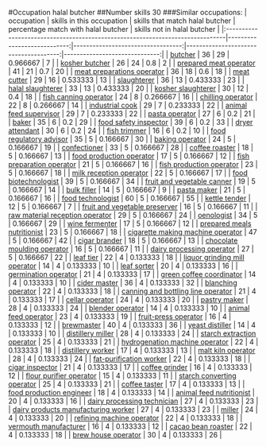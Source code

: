 #Occupation halal butcher
##Number skills 30
###Similar occupations:
| occupation                                                                    |   skills in this occupation |   skills that match halal butcher |   percentage match with halal butcher |   skills not in halal butcher |
|:------------------------------------------------------------------------------|----------------------------:|----------------------------------:|--------------------------------------:|------------------------------:|
| [butcher](butcher.md)                                                         |                          36 |                                29 |                              0.966667 |                             7 |
| [kosher butcher](kosher_butcher.md)                                           |                          26 |                                24 |                              0.8      |                             2 |
| [prepared meat operator](prepared_meat_operator.md)                           |                          41 |                                21 |                              0.7      |                            20 |
| [meat preparations operator](meat_preparations_operator.md)                   |                          36 |                                18 |                              0.6      |                            18 |
| [meat cutter](meat_cutter.md)                                                 |                          29 |                                16 |                              0.533333 |                            13 |
| [slaughterer](slaughterer.md)                                                 |                          36 |                                13 |                              0.433333 |                            23 |
| [halal slaughterer](halal_slaughterer.md)                                     |                          33 |                                13 |                              0.433333 |                            20 |
| [kosher slaughterer](kosher_slaughterer.md)                                   |                          30 |                                12 |                              0.4      |                            18 |
| [fish canning operator](fish_canning_operator.md)                             |                          24 |                                 8 |                              0.266667 |                            16 |
| [chilling operator](chilling_operator.md)                                     |                          22 |                                 8 |                              0.266667 |                            14 |
| [industrial cook](industrial_cook.md)                                         |                          29 |                                 7 |                              0.233333 |                            22 |
| [animal feed supervisor](animal_feed_supervisor.md)                           |                          29 |                                 7 |                              0.233333 |                            22 |
| [pasta operator](pasta_operator.md)                                           |                          27 |                                 6 |                              0.2      |                            21 |
| [baker](baker.md)                                                             |                          35 |                                 6 |                              0.2      |                            29 |
| [food safety inspector](food_safety_inspector.md)                             |                          39 |                                 6 |                              0.2      |                            33 |
| [dryer attendant](dryer_attendant.md)                                         |                          30 |                                 6 |                              0.2      |                            24 |
| [fish trimmer](fish_trimmer.md)                                               |                          16 |                                 6 |                              0.2      |                            10 |
| [food regulatory advisor](food_regulatory_advisor.md)                         |                          35 |                                 5 |                              0.166667 |                            30 |
| [baking operator](baking_operator.md)                                         |                          24 |                                 5 |                              0.166667 |                            19 |
| [confectioner](confectioner.md)                                               |                          33 |                                 5 |                              0.166667 |                            28 |
| [coffee roaster](coffee_roaster.md)                                           |                          18 |                                 5 |                              0.166667 |                            13 |
| [food production operator](food_production_operator.md)                       |                          17 |                                 5 |                              0.166667 |                            12 |
| [fish preparation operator](fish_preparation_operator.md)                     |                          21 |                                 5 |                              0.166667 |                            16 |
| [fish production operator](fish_production_operator.md)                       |                          23 |                                 5 |                              0.166667 |                            18 |
| [milk reception operator](milk_reception_operator.md)                         |                          22 |                                 5 |                              0.166667 |                            17 |
| [food biotechnologist](food_biotechnologist.md)                               |                          39 |                                 5 |                              0.166667 |                            34 |
| [fruit and vegetable canner](fruit_and_vegetable_canner.md)                   |                          19 |                                 5 |                              0.166667 |                            14 |
| [bulk filler](bulk_filler.md)                                                 |                          14 |                                 5 |                              0.166667 |                             9 |
| [pasta maker](pasta_maker.md)                                                 |                          21 |                                 5 |                              0.166667 |                            16 |
| [food technologist](food_technologist.md)                                     |                          60 |                                 5 |                              0.166667 |                            55 |
| [kettle tender](kettle_tender.md)                                             |                          12 |                                 5 |                              0.166667 |                             7 |
| [fruit and vegetable preserver](fruit_and_vegetable_preserver.md)             |                          16 |                                 5 |                              0.166667 |                            11 |
| [raw material reception operator](raw_material_reception_operator.md)         |                          29 |                                 5 |                              0.166667 |                            24 |
| [oenologist](oenologist.md)                                                   |                          34 |                                 5 |                              0.166667 |                            29 |
| [wine fermenter](wine_fermenter.md)                                           |                          17 |                                 5 |                              0.166667 |                            12 |
| [prepared meals nutritionist](prepared_meals_nutritionist.md)                 |                          23 |                                 5 |                              0.166667 |                            18 |
| [cigarette making machine operator](cigarette_making_machine_operator.md)     |                          47 |                                 5 |                              0.166667 |                            42 |
| [cigar brander](cigar_brander.md)                                             |                          18 |                                 5 |                              0.166667 |                            13 |
| [chocolate moulding operator](chocolate_moulding_operator.md)                 |                          16 |                                 5 |                              0.166667 |                            11 |
| [dairy processing operator](dairy_processing_operator.md)                     |                          27 |                                 5 |                              0.166667 |                            22 |
| [leaf tier](leaf_tier.md)                                                     |                          22 |                                 4 |                              0.133333 |                            18 |
| [liquor grinding mill operator](liquor_grinding_mill_operator.md)             |                          14 |                                 4 |                              0.133333 |                            10 |
| [leaf sorter](leaf_sorter.md)                                                 |                          20 |                                 4 |                              0.133333 |                            16 |
| [germination operator](germination_operator.md)                               |                          21 |                                 4 |                              0.133333 |                            17 |
| [green coffee coordinator](green coffee coordinator.md)                       |                          14 |                                 4 |                              0.133333 |                            10 |
| [cider master](cider_master.md)                                               |                          36 |                                 4 |                              0.133333 |                            32 |
| [blanching operator](blanching_operator.md)                                   |                          22 |                                 4 |                              0.133333 |                            18 |
| [canning and bottling line operator](canning_and_bottling_line_operator.md)   |                          21 |                                 4 |                              0.133333 |                            17 |
| [cellar operator](cellar_operator.md)                                         |                          24 |                                 4 |                              0.133333 |                            20 |
| [pastry maker](pastry_maker.md)                                               |                          28 |                                 4 |                              0.133333 |                            24 |
| [blender operator](blender_operator.md)                                       |                          14 |                                 4 |                              0.133333 |                            10 |
| [animal feed operator](animal_feed_operator.md)                               |                          23 |                                 4 |                              0.133333 |                            19 |
| [fruit-press operator](fruit-press_operator.md)                               |                          16 |                                 4 |                              0.133333 |                            12 |
| [brewmaster](brewmaster.md)                                                   |                          40 |                                 4 |                              0.133333 |                            36 |
| [yeast distiller](yeast_distiller.md)                                         |                          14 |                                 4 |                              0.133333 |                            10 |
| [distillery miller](distillery_miller.md)                                     |                          28 |                                 4 |                              0.133333 |                            24 |
| [starch extraction operator](starch_extraction_operator.md)                   |                          25 |                                 4 |                              0.133333 |                            21 |
| [hydrogenation machine operator](hydrogenation_machine_operator.md)           |                          22 |                                 4 |                              0.133333 |                            18 |
| [distillery worker](distillery_worker.md)                                     |                          17 |                                 4 |                              0.133333 |                            13 |
| [malt kiln operator](malt_kiln_operator.md)                                   |                          28 |                                 4 |                              0.133333 |                            24 |
| [fat-purification worker](fat-purification_worker.md)                         |                          22 |                                 4 |                              0.133333 |                            18 |
| [cigar inspector](cigar_inspector.md)                                         |                          21 |                                 4 |                              0.133333 |                            17 |
| [coffee grinder](coffee_grinder.md)                                           |                          16 |                                 4 |                              0.133333 |                            12 |
| [flour purifier operator](flour_purifier_operator.md)                         |                          15 |                                 4 |                              0.133333 |                            11 |
| [starch converting operator](starch_converting_operator.md)                   |                          25 |                                 4 |                              0.133333 |                            21 |
| [coffee taster](coffee_taster.md)                                             |                          17 |                                 4 |                              0.133333 |                            13 |
| [food production engineer](food_production_engineer.md)                       |                          18 |                                 4 |                              0.133333 |                            14 |
| [animal feed nutritionist](animal_feed_nutritionist.md)                       |                          20 |                                 4 |                              0.133333 |                            16 |
| [dairy processing technician](dairy_processing_technician.md)                 |                          27 |                                 4 |                              0.133333 |                            23 |
| [dairy products manufacturing worker](dairy_products_manufacturing_worker.md) |                          27 |                                 4 |                              0.133333 |                            23 |
| [miller](miller.md)                                                           |                          24 |                                 4 |                              0.133333 |                            20 |
| [refining machine operator](refining_machine_operator.md)                     |                          22 |                                 4 |                              0.133333 |                            18 |
| [vermouth manufacturer](vermouth_manufacturer.md)                             |                          16 |                                 4 |                              0.133333 |                            12 |
| [cacao bean roaster](cacao_bean_roaster.md)                                   |                          22 |                                 4 |                              0.133333 |                            18 |
| [brew house operator](brew_house_operator.md)                                 |                          30 |                                 4 |                              0.133333 |                            26 |
